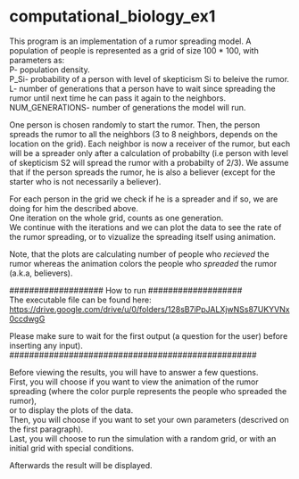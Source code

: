 # computational_biology_ex1

This program is an implementation of a rumor spreading model. A population of people is represented as a grid of size 100 * 100, with parameters as:  
P- population density.  
P_Si- probability of a person with level of skepticism Si to beleive the rumor.  
L- number of generations that a person have to wait since spreading the rumor until next time he can pass it again to the neighbors.  
NUM_GENERATIONS- number of generations the model will run.  

One person is chosen randomly to start the rumor. Then, the person spreads the rumor to all the neighbors (3 to 8 neighbors, depends on the location on the grid). Each neighbor is now a receiver of the rumor, but each will be a spreader only after a calculation of probabilty (i.e person with level of skepticism S2 will spread the rumor with a probabilty of 2/3). We assume that if the person spreads the rumor, he is also a believer (except for the starter who is not necessarily a believer).  

For each person in the grid we check if he is a spreader and if so, we are doing for him the described above.  
One iteration on the whole grid, counts as one generation.  
We continue with the iterations and we can plot the data to see the rate of the rumor spreading, or to vizualize the spreading itself using animation.

Note, that the plots are calculating number of people who *recieved* the rumor whereas the animation colors the people who *spreaded* the rumor (a.k.a, believers).  


################### How to run ###################   
The executable file can be found here: https://drive.google.com/drive/u/0/folders/128sB7iPpJALXjwNSs87UKYVNx0ccdwgG  

Please make sure to wait for the first output (a question for the user) before inserting any input).  
##################################################  
    
Before viewing the results, you will have to answer a few questions.  
First, you will choose if you want to view the animation of the rumor spreading (where the color purple represents the people who spreaded the rumor),   
or to display the plots of the data.  
Then, you will choose if you want to set your own parameters (descrived on the first paragraph).  
Last, you will choose to run the simulation with a random grid, or with an initial grid with special conditions.

Afterwards the result will be displayed.
